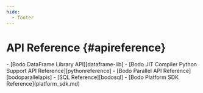 ```yaml
---
hide:
  - footer
---
```


API Reference {#apireference}
=============

<div class="grid cards" markdown>
- [Bodo DataFrame Library API][dataframe-lib]
- [Bodo JIT Compiler Python Support API Reference][pythonreference]
- [Bodo Parallel API Reference][bodoparallelapis]
- [SQL Reference][bodosql]
- [Bodo Platform SDK Reference](platform_sdk.md)
</div>
